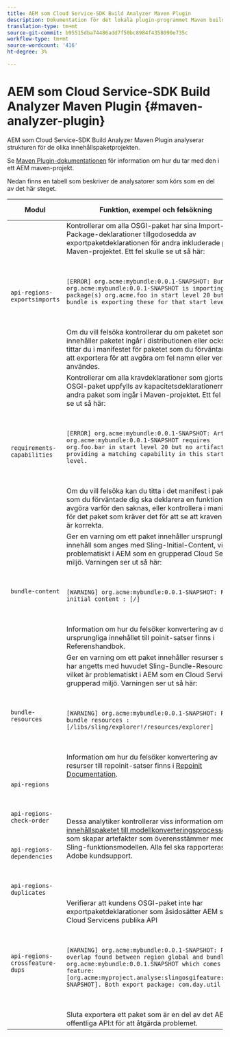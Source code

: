 ```yaml
---
title: AEM som Cloud Service-SDK Build Analyzer Maven Plugin
description: Dokumentation för det lokala plugin-programmet Maven build analyzer
translation-type: tm+mt
source-git-commit: b95515dba74486add7f50bc8984f4358090e735c
workflow-type: tm+mt
source-wordcount: '416'
ht-degree: 3%

---
```



# AEM som Cloud Service-SDK Build Analyzer Maven Plugin {#maven-analyzer-plugin}

AEM som Cloud Service-SDK Build Analyzer Maven Plugin analyserar strukturen för de olika innehållspaketprojekten.

Se [Maven Plugin-dokumentationen](https://github.com/adobe/aemanalyser-maven-plugin/blob/main/aemanalyser-maven-plugin/README.md) för information om hur du tar med den i ett AEM maven-projekt.

Nedan finns en tabell som beskriver de analysatorer som körs som en del av det här steget. <!-- Note that some are executed in the local SDK, while others are only executed during the Cloud Manager pipeline deployment. -->

| Modul | Funktion, exempel och felsökning | Lokal SDK | Cloud Manager |
|---|---|---|---|
| `api-regions-exportsimports` | Kontrollerar om alla OSGI-paket har sina Import-Package-deklarationer tillgodosedda av exportpaketdeklarationen för andra inkluderade paket i Maven-projektet. Ett fel skulle se ut så här: <p> </p> `[ERROR] org.acme:mybundle:0.0.1-SNAPSHOT: Bundle org.acme:mybundle:0.0.1-SNAPSHOT is importing package(s) org.acme.foo in start level 20 but no bundle is exporting these for that start level.`<p> </p>Om du vill felsöka kontrollerar du om paketet som innehåller paketet ingår i distributionen eller också tittar du i manifestet för paketet som du förväntar dig att exportera för att avgöra om fel namn eller version användes. | Ja | Ja |
| `requirements-capabilities` | Kontrollerar om alla kravdeklarationer som gjorts i OSGI-paket uppfylls av kapacitetsdeklarationerna för andra paket som ingår i Maven-projektet. Ett fel skulle se ut så här: <p> </p> `[ERROR] org.acme:mybundle:0.0.1-SNAPSHOT: Artifact org.acme:mybundle:0.0.1-SNAPSHOT requires org.foo.bar in start level 20 but no artifact is providing a matching capability in this start level.`<p> </p> Om du vill felsöka kan du titta i det manifest i paketet som du förväntade dig ska deklarera en funktion för att avgöra varför den saknas, eller kontrollera i manifestet för det paket som kräver det för att se att kraven i det är korrekta. | Ja | Ja |
| `bundle-content` | Ger en varning om ett paket innehåller ursprungligt innehåll som anges med Sling-Initial-Content, vilket är problematiskt i AEM som en grupperad Cloud Service-miljö. Varningen ser ut så här: <p> </p> `[WARNING] org.acme:mybundle:0.0.1-SNAPSHOT: Found initial content : [/]` <p> </p>Information om hur du felsöker konvertering av det ursprungliga innehållet till poinit-satser finns i Referenshandbok. | Ja | Ja |
| `bundle-resources` | Ger en varning om ett paket innehåller resurser som har angetts med huvudet Sling-Bundle-Resources, vilket är problematiskt i AEM som en Cloud Service i grupperad miljö. Varningen ser ut så här:<p> </p> `[WARNING] org.acme:mybundle:0.0.1-SNAPSHOT: Found bundle resources : [/libs/sling/explorer!/resources/explorer]`<p> </p> Information om hur du felsöker konvertering av resurser till repoinit-satser finns i [Repoinit Documentation](https://experienceleague.adobe.com/docs/experience-manager-cloud-service/implementing/developing/aem-project-content-package-structure.html?lang=en#repo-init). | Ja | Ja |
| `api-regions`<p> </p>`api-regions-check-order`<p> </p>`api-regions-dependencies`<p> </p>`api-regions-duplicates` | Dessa analytiker kontrollerar viss information om [innehållspaketet till modellkonverteringsprocessen](https://experienceleague.adobe.com/docs/experience-manager-cloud-service/implementing/deploying/overview.html?lang=en#deploying) som skapar artefakter som överensstämmer med Sling-funktionsmodellen. Alla fel ska rapporteras till Adobe kundsupport. | Ja | Ja |
| `api-regions-crossfeature-dups` | Verifierar att kundens OSGI-paket inte har exportpaketdeklarationer som åsidosätter AEM som Cloud Servicens publika API<p> </p>`[WARNING] org.acme:mybundle:0.0.1-SNAPSHOT: Package overlap found between region global and bundle org.acme:mybundle:0.0.1.SNAPSHOT which comes from feature: [org.acme:myproject.analyse:slingosgifeature:0.0.1-SNAPSHOT]. Both export package: com.day.util`<p> </p>Sluta exportera ett paket som är en del av det AEM offentliga API:t för att åtgärda problemet. | Ja | Ja |
